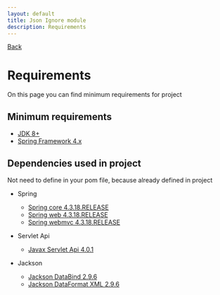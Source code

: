 ```yaml
---
layout: default
title: Json Ignore module
description: Requirements
---
```


[Back](../index.MD) 

# Requirements
On this page you can find minimum requirements for project

## Minimum requirements
* [JDK 8+](https://www.oracle.com/technetwork/java/javase/downloads/jdk8-downloads-2133151.html)
* [Spring Framework 4.x](https://docs.spring.io/spring/docs/4.3.18.RELEASE/spring-framework-reference/htmlsingle/)

## Dependencies used in project
Not need to define in your pom file, because already defined in project

* Spring
  * [Spring core 4.3.18.RELEASE](https://search.maven.org/artifact/org.springframework/spring-core/4.3.18.RELEASE/jar)
  * [Spring web 4.3.18.RELEASE](https://search.maven.org/artifact/org.springframework/spring-web/4.3.18.RELEASE/jar)
  * [Spring webmvc 4.3.18.RELEASE](https://search.maven.org/artifact/org.springframework/spring-webmvc/4.3.18.RELEASE/jar)
* Servlet Api
  * [Javax Servlet Api 4.0.1](https://search.maven.org/artifact/javax.servlet/javax.servlet-api/4.0.1/jar)

* Jackson
  * [Jackson DataBind 2.9.6](https://search.maven.org/artifact/com.fasterxml.jackson.core/jackson-databind/2.9.6/bundle)
  * [Jackson DataFormat XML 2.9.6](https://search.maven.org/artifact/com.fasterxml.jackson.dataformat/jackson-dataformat-xml/2.9.6/bundle)
  
